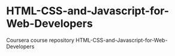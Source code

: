 # HTML-CSS-and-Javascript-for-Web-Developers
Coursera course repository HTML-CSS-and-Javascript-for-Web-Developers 
